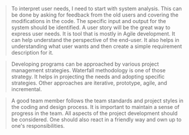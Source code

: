 > To interpret user needs, I need to start with system analysis. This can be done by asking for feedback from the old users and covering the modifications in the code. The specific input and output for the system should be identified. A user story will be the great way to express user needs. It is tool that is mostly in Agile development. It can help understand the perspective of the end-user. It also helps in understanding what user wants and then create a simple requirement description for it.

> Developing programs can be approached by various project management strategies. Waterfall methodology is one of those strategy. It helps in projecting the needs and adopting specific strategies. Other approaches are iterative, prototype, agile, and incremental.

> A good team member follows the team standards and project styles in the coding and design process. It is important to maintain a sense of progress in the team. All aspects of the project development should be considered. One should also react in a friendly way and own up to one's responsibilities.
